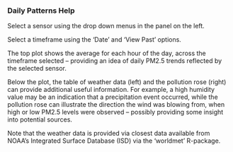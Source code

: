 ### Daily Patterns Help 

Select a sensor using the drop down menus in the panel on the left.

Select a timeframe using the ‘Date’ and ‘View Past’ options.

The top plot shows the average for each hour of the day, across the timeframe selected –
providing an idea of daily PM2.5 trends reflected by the selected sensor.

Below the plot, the table of weather data (left) and the pollution rose (right) can provide additional useful information. For example, a high humidity value may be an indication that a precipitation event occurred, while the pollution rose can illustrate the direction the wind was blowing from, when high or low PM2.5 levels were observed – possibly providing some insight into potential sources.

Note that the weather data is provided via closest data available from NOAA’s Integrated Surface Database (ISD) via the ‘worldmet’ R-package.

